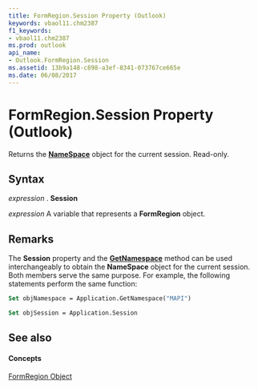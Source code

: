 ```yaml
---
title: FormRegion.Session Property (Outlook)
keywords: vbaol11.chm2387
f1_keywords:
- vbaol11.chm2387
ms.prod: outlook
api_name:
- Outlook.FormRegion.Session
ms.assetid: 13b9a148-c898-a3ef-8341-073767ce665e
ms.date: 06/08/2017
---
```



# FormRegion.Session Property (Outlook)

Returns the  **[NameSpace](Outlook.NameSpace.md)** object for the current session. Read-only.


## Syntax

 _expression_ . **Session**

 _expression_ A variable that represents a **FormRegion** object.


## Remarks

The  **Session** property and the **[GetNamespace](Outlook.Application.GetNamespace.md)** method can be used interchangeably to obtain the **NameSpace** object for the current session. Both members serve the same purpose. For example, the following statements perform the same function:


```vb
Set objNamespace = Application.GetNamespace("MAPI") 
```


```vb
Set objSession = Application.Session
```


## See also


#### Concepts


[FormRegion Object](Outlook.FormRegion.md)

